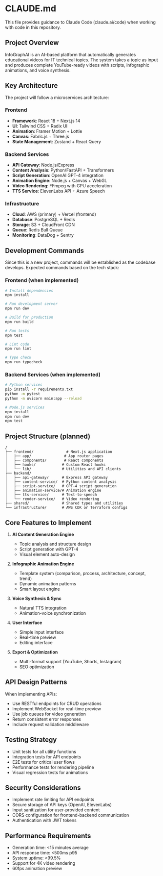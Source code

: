# CLAUDE.md

This file provides guidance to Claude Code (claude.ai/code) when working with code in this repository.

## Project Overview

InfoGraphAI is an AI-based platform that automatically generates educational videos for IT technical topics. The system takes a topic as input and produces complete YouTube-ready videos with scripts, infographic animations, and voice synthesis.

## Key Architecture

The project will follow a microservices architecture:

### Frontend
- **Framework**: React 18 + Next.js 14
- **UI**: Tailwind CSS + Radix UI
- **Animation**: Framer Motion + Lottie
- **Canvas**: Fabric.js + Three.js
- **State Management**: Zustand + React Query

### Backend Services
- **API Gateway**: Node.js/Express
- **Content Analysis**: Python/FastAPI + Transformers
- **Script Generation**: OpenAI GPT-4 integration
- **Animation Engine**: Node.js + Canvas + WebGL
- **Video Rendering**: FFmpeg with GPU acceleration
- **TTS Service**: ElevenLabs API + Azure Speech

### Infrastructure
- **Cloud**: AWS (primary) + Vercel (frontend)
- **Database**: PostgreSQL + Redis
- **Storage**: S3 + CloudFront CDN
- **Queue**: Redis Bull Queue
- **Monitoring**: DataDog + Sentry

## Development Commands

Since this is a new project, commands will be established as the codebase develops. Expected commands based on the tech stack:

### Frontend (when implemented)
```bash
# Install dependencies
npm install

# Run development server
npm run dev

# Build for production
npm run build

# Run tests
npm test

# Lint code
npm run lint

# Type check
npm run typecheck
```

### Backend Services (when implemented)
```bash
# Python services
pip install -r requirements.txt
python -m pytest
python -m uvicorn main:app --reload

# Node.js services
npm install
npm run dev
npm test
```

## Project Structure (planned)

```
/
├── frontend/               # Next.js application
│   ├── app/               # App router pages
│   ├── components/        # React components
│   ├── hooks/            # Custom React hooks
│   └── lib/              # Utilities and API clients
├── backend/
│   ├── api-gateway/      # Express API gateway
│   ├── content-service/  # Python content analysis
│   ├── script-service/   # GPT-4 script generation
│   ├── animation-service/# Animation engine
│   ├── tts-service/      # Text-to-speech
│   └── render-service/   # Video rendering
├── shared/               # Shared types and utilities
└── infrastructure/       # AWS CDK or Terraform configs
```

## Core Features to Implement

1. **AI Content Generation Engine**
   - Topic analysis and structure design
   - Script generation with GPT-4
   - Visual element auto-design

2. **Infographic Animation Engine**
   - Template system (comparison, process, architecture, concept, trend)
   - Dynamic animation patterns
   - Smart layout engine

3. **Voice Synthesis & Sync**
   - Natural TTS integration
   - Animation-voice synchronization

4. **User Interface**
   - Simple input interface
   - Real-time preview
   - Editing interface

5. **Export & Optimization**
   - Multi-format support (YouTube, Shorts, Instagram)
   - SEO optimization

## API Design Patterns

When implementing APIs:
- Use RESTful endpoints for CRUD operations
- Implement WebSocket for real-time preview
- Use job queues for video generation
- Return consistent error responses
- Include request validation middleware

## Testing Strategy

- Unit tests for all utility functions
- Integration tests for API endpoints
- E2E tests for critical user flows
- Performance tests for rendering pipeline
- Visual regression tests for animations

## Security Considerations

- Implement rate limiting for API endpoints
- Secure storage of API keys (OpenAI, ElevenLabs)
- Input sanitization for user-provided content
- CORS configuration for frontend-backend communication
- Authentication with JWT tokens

## Performance Requirements

- Generation time: <15 minutes average
- API response time: <500ms p95
- System uptime: >99.5%
- Support for 4K video rendering
- 60fps animation preview